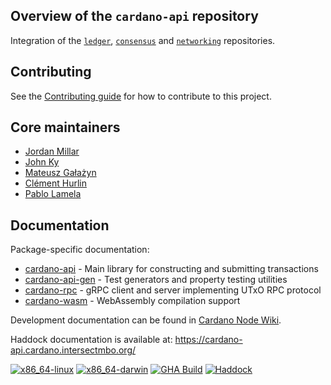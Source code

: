 ## Overview of the `cardano-api` repository

Integration of the [`ledger`](https://github.com/IntersectMBO/cardano-ledger), [`consensus`](https://github.com/IntersectMBO/ouroboros-consensus) and
[`networking`](https://github.com/IntersectMBO/ouroboros-network/tree/master/ouroboros-network) repositories.

## Contributing

See the [Contributing guide](CONTRIBUTING.md) for how to contribute to this project.

## Core maintainers

* [Jordan Millar](https://github.com/Jimbo4350)
* [John Ky](https://github.com/newhoggy)
* [Mateusz Gałażyn](https://github.com/carbolymer)
* [Clément Hurlin](https://github.com/smelc)
* [Pablo Lamela](https://github.com/palas)

## Documentation

Package-specific documentation:
- [cardano-api](cardano-api/README.md) - Main library for constructing and submitting transactions
- [cardano-api-gen](cardano-api-gen/README.md) - Test generators and property testing utilities
- [cardano-rpc](cardano-rpc/README.md) - gRPC client and server implementing UTxO RPC protocol
- [cardano-wasm](cardano-wasm/README.md) - WebAssembly compilation support

Development documentation can be found in [Cardano Node Wiki](https://github.com/input-output-hk/cardano-node-wiki/wiki).

Haddock documentation is available at: https://cardano-api.cardano.intersectmbo.org/

[![x86\_64-linux](https://img.shields.io/endpoint?url=https://ci.iog.io/job/IntersectMBO-cardano-api/master/x86_64-linux.required/shield&style=flat-square&label=x86_64-linux)](https://ci.iog.io/job/IntersectMBO-cardano-api/master/x86_64-linux.required)
[![x86\_64-darwin](https://img.shields.io/endpoint?url=https://ci.iog.io/job/IntersectMBO-cardano-api/master/x86_64-darwin.required/shield&style=flat-square&label=x86_64-darwin)](https://ci.iog.io/job/IntersectMBO-cardano-api/master/x86_64-darwin.required)
[![GHA Build](https://img.shields.io/github/actions/workflow/status/intersectmbo/cardano-api/haskell.yml?branch=master&label=GHA%20Build&style=flat-square)](https://github.com/IntersectMBO/cardano-api/actions/workflows/haskell.yml?query=branch%3Amaster)
[![Haddock](https://img.shields.io/github/actions/workflow/status/intersectmbo/cardano-api/github-page.yml?branch=master&label=Haddocks&style=flat-square)](https://github.com/IntersectMBO/cardano-api/actions/workflows/github-page.yml?query=branch%3Amaster)

